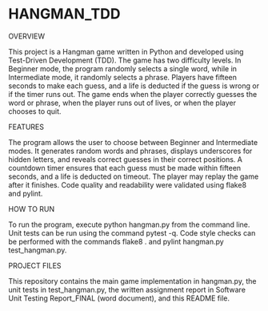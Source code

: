 # HANGMAN_TDD

OVERVIEW

This project is a Hangman game written in Python and developed using Test-Driven Development (TDD). The game has two difficulty levels. In Beginner mode, the program randomly selects a single word, while in Intermediate mode, it randomly selects a phrase. Players have fifteen seconds to make each guess, and a life is deducted if the guess is wrong or if the timer runs out. The game ends when the player correctly guesses the word or phrase, when the player runs out of lives, or when the player chooses to quit.

FEATURES

The program allows the user to choose between Beginner and Intermediate modes. It generates random words and phrases, displays underscores for hidden letters, and reveals correct guesses in their correct positions. A countdown timer ensures that each guess must be made within fifteen seconds, and a life is deducted on timeout. The player may replay the game after it finishes. Code quality and readability were validated using flake8 and pylint.

HOW TO RUN

To run the program, execute python hangman.py from the command line. Unit tests can be run using the command pytest -q. Code style checks can be performed with the commands flake8 . and pylint hangman.py test_hangman.py.

PROJECT FILES

This repository contains the main game implementation in hangman.py, the unit tests in test_hangman.py, the written assignment report in Software Unit Testing Report_FINAL (word document), and this README file.
